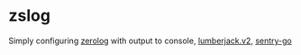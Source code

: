 # zslog
Simply configuring [zerolog](https://github.com/rs/zerolog) with output to console, [lumberjack.v2](https://github.com/natefinch/lumberjack), [sentry-go](https://github.com/getsentry/sentry-go)

